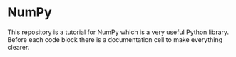 # NumPy
This repository is a tutorial for NumPy which is a very useful Python library. Before each code block there is a documentation cell to make everything clearer.
